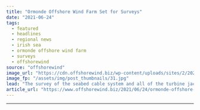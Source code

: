 ```yaml
---
title: "Ormonde Offshore Wind Farm Set for Surveys"
date: "2021-06-24"
tags: 
  - featured
  - headlines
  - regional news
  - irish sea
  - ormonde offshore wind farm
  - surveys
  - offshorewind
source: "offshorewind"
image_url: "https://cdn.offshorewind.biz/wp-content/uploads/sites/2/2021/06/24091002/Ormonde-OFW.jpg"
image_fp: "/assets/img/post_thumbnails/31.jpg"
lead: "The survey of the seabed cable system and all of the turbine jacket foundations"
article_url: "https://www.offshorewind.biz/2021/06/24/ormonde-offshore-wind-farm-set-for-surveys/"
---
```


---
